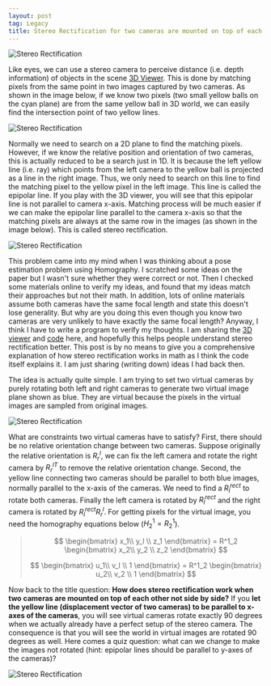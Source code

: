 ```yaml
---
layout: post
tag: Legacy
title: Stereo Rectification for two cameras are mounted on top of each other not side by side
---
```

![Stereo Rectification]({{site.baseurl}}/images/2021-01-09-stereo-rectification/stereo.png)

Like eyes, we can use a stereo camera to perceive distance (i.e. depth information) of objects in the scene [3D
Viewer](http://www-personal.umich.edu/~xipengw/random/stereo-rectification.html). This is done by matching pixels from
the same point in two images captured by two cameras. As shown in the image below, if we know two pixels (two small
yellow balls on the cyan plane) are from the same yellow ball in 3D world, we can easily find the intersection point of
two yellow lines.

![Stereo Rectification]({{site.baseurl}}/images/2021-01-09-stereo-rectification/non-rectify-stereo.png)

Normally we need to search on a 2D plane to find the matching pixels. However, if we know the relative position and
orientation of two cameras, this is actually reduced to be a search just in 1D. It is because the left yellow line (i.e.
ray) which points from the left camera to the yellow ball is projected as a line in the right image. Thus, we only need
to search on this line to find the matching pixel to the yellow pixel in the left image. This line is called the
epipolar line. If you play with the 3D viewer, you will see that this epipolar line is not parallel to camera x-axis.
Matching process will be much easier if we can make the epipolar line parallel to the camera x-axis so that the matching
pixels are always at the same row in the images (as shown in the image below). This is called stereo rectification.

![Stereo Rectification]({{site.baseurl}}/images/2021-01-09-stereo-rectification/rectify-stereo.png)

This problem came into my mind when I was thinking about a pose estimation problem using Homography. I scratched some
ideas on the paper but I wasn't sure whether they were correct or not. Then I checked some materials online to verify my
ideas, and found that my ideas match their approaches but not their math. In addition, lots of online materials assume
both cameras have the same focal length and state this doesn't lose generality. But why are you doing this even though
you know two cameras are very unlikely to have exactly the same focal length? Anyway, I think I have to write a program
to verify my thoughts. I am sharing the [3D
viewer](http://www-personal.umich.edu/~xipengw/random/stereo-rectification.html) and
[code](https://github.com/xipengwang/RandomHacks/tree/main/stereo-rectification) here, and hopefully this helps people
understand stereo rectification better. This post is by no means to give you a comprehensive explanation of how stereo
rectification works in math as I think the code itself explains it. I am just sharing (writing down) ideas I had back
then.

The idea is actually quite simple. I am trying to set two virtual cameras by purely rotating both left and right cameras
to generate two virtual image plane shown as blue. They are virtual because the pixels in the virtual images are sampled
from original images.

![Stereo Rectification]({{site.baseurl}}/images/2021-01-09-stereo-rectification/both-cameras.png)

What are constraints two virtual cameras have to satisfy? First, there should be no relative orientation change between
two cameras. Suppose originally the relative orientation is $R^l_r$, we can fix the left camera and rotate the right
camera by ${R^l_r}^T$ to remove the relative orientation change. Second, the yellow line connecting two cameras should
be parallel to both blue images, normally parallel to the x-axis of the cameras. We need to find a $R^{rect}_l$ to
rotate both cameras. Finally the left camera is rotated by $R^{rect}_l$ and the right camera is rotated by
$R^{rect}_lR^l_r$. For getting pixels for the virtual image, you need the homography equations below ($H^1_2 = R^1_2$).

> $$
\begin{bmatrix}
x_1\\
y_l \\
z_1
\end{bmatrix} =
R^1_2 \begin{bmatrix}
x_2\\
y_2 \\
z_2
\end{bmatrix}
$$
>
> $$
\begin{bmatrix}
u_1\\
v_l \\
1
\end{bmatrix} =
R^1_2 \begin{bmatrix}
u_2\\
v_2 \\
1
\end{bmatrix}
$$


Now back to the title question: **How does stereo rectification work when two cameras are mounted on top of each other
not side by side?** If you **let the yellow line (displacement vector of two cameras) to be parallel to x-axes of the
cameras**, you will see virtual cameras rotate exactly 90 degrees when we actually already have a perfect setup of the
stereo camera. The consequence is that you will see the world in virtual images are rotated 90 degrees as well. Here
comes a quiz question: what can we change to make the images not rotated (hint: epipolar lines should be parallel to
y-axes of the cameras)?

![Stereo Rectification]({{site.baseurl}}/images/2021-01-09-stereo-rectification/v-cameras.png)

